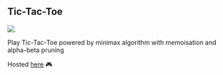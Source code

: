 ## Tic-Tac-Toe

![](https://inf800.github.io/whoami/assets/projs/ttt.gif)

Play Tic-Tac-Toe powered by minimax algorithm with memoisation and alpha-beta pruning

Hosted [here](https://rakesh4real.github.io/tictactoe/) 🎮
